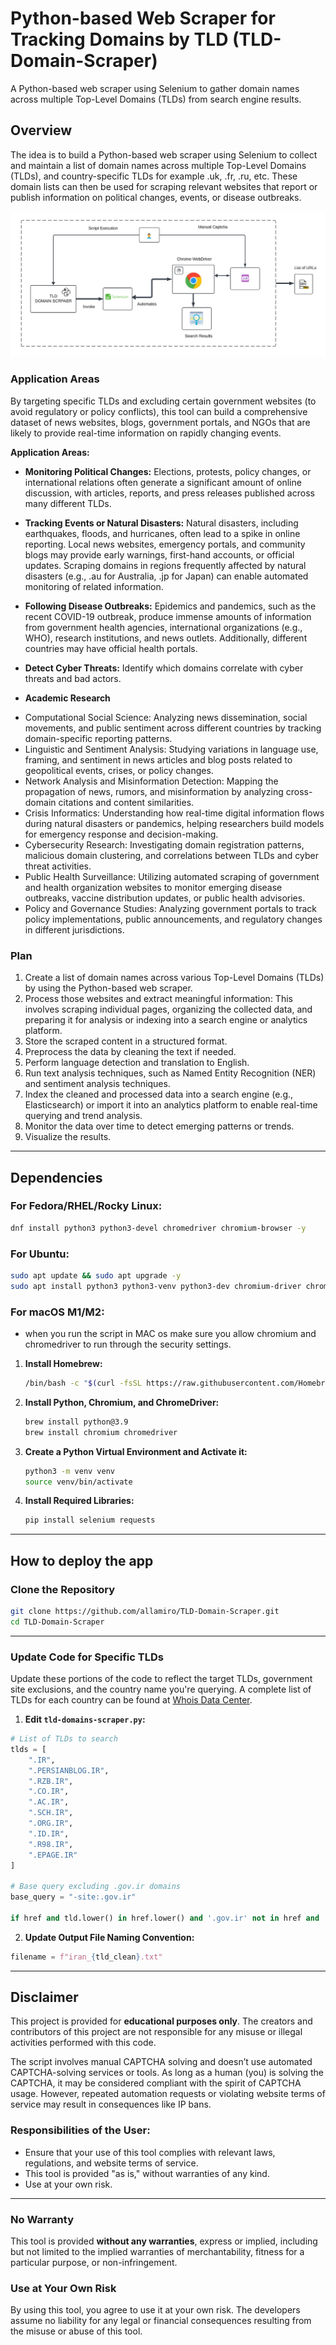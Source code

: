 # Python-based Web Scraper for Tracking Domains by TLD (TLD-Domain-Scraper)

A Python-based web scraper using Selenium to gather domain names across multiple Top-Level Domains (TLDs) from search engine results.

## Overview
The idea is to build a Python-based web scraper using Selenium to collect and maintain a list of domain names across multiple Top-Level Domains (TLDs), and country-specific TLDs for example .uk, .fr, .ru, etc. These domain lists can then be used for scraping relevant websites that report or publish information on political changes, events, or disease outbreaks.

![TLD Scrapper workflow](images/tld-scraper.png)

### Application Areas
By targeting specific TLDs and excluding certain government websites (to avoid regulatory or policy conflicts), this tool can build a comprehensive dataset of news websites, blogs, government portals, and NGOs that are likely to provide real-time information on rapidly changing events.

**Application Areas:**

- **Monitoring Political Changes:**
  Elections, protests, policy changes, or international relations often generate a significant amount of online discussion, with articles, reports, and press releases published across many different TLDs.

- **Tracking Events or Natural Disasters:**
  Natural disasters, including earthquakes, floods, and hurricanes, often lead to a spike in online reporting. Local news websites, emergency portals, and community blogs may provide early warnings, first-hand accounts, or official updates. Scraping domains in regions frequently affected by natural disasters (e.g., .au for Australia, .jp for Japan) can enable automated monitoring of related information.

- **Following Disease Outbreaks:**
  Epidemics and pandemics, such as the recent COVID-19 outbreak, produce immense amounts of information from government health agencies, international organizations (e.g., WHO), research institutions, and news outlets. Additionally, different countries may have official health portals.

- **Detect Cyber Threats:**
  Identify which domains correlate with cyber threats and bad actors.

- **Academic Research**
* Computational Social Science: Analyzing news dissemination, social movements, and public sentiment across different countries by tracking domain-specific reporting patterns.
* Linguistic and Sentiment Analysis: Studying variations in language use, framing, and sentiment in news articles and blog posts related to geopolitical events, crises, or policy changes.
* Network Analysis and Misinformation Detection: Mapping the propagation of news, rumors, and misinformation by analyzing cross-domain citations and content similarities.
* Crisis Informatics: Understanding how real-time digital information flows during natural disasters or pandemics, helping researchers build models for emergency response and decision-making.
* Cybersecurity Research: Investigating domain registration patterns, malicious domain clustering, and correlations between TLDs and cyber threat activities.
* Public Health Surveillance: Utilizing automated scraping of government and health organization websites to monitor emerging disease outbreaks, vaccine distribution updates, or public health advisories.
* Policy and Governance Studies: Analyzing government portals to track policy implementations, public announcements, and regulatory changes in different jurisdictions.

### Plan
1. Create a list of domain names across various Top-Level Domains (TLDs) by using the Python-based web scraper.
2. Process those websites and extract meaningful information: This involves scraping individual pages, organizing the collected data, and preparing it for analysis or indexing into a search engine or analytics platform.
3. Store the scraped content in a structured format.
4. Preprocess the data by cleaning the text if needed.
5. Perform language detection and translation to English.
6. Run text analysis techniques, such as Named Entity Recognition (NER) and sentiment analysis techniques.
7. Index the cleaned and processed data into a search engine (e.g., Elasticsearch) or import it into an analytics platform to enable real-time querying and trend analysis.
8. Monitor the data over time to detect emerging patterns or trends.
9. Visualize the results.

---

## Dependencies

### **For Fedora/RHEL/Rocky Linux:**
```bash
dnf install python3 python3-devel chromedriver chromium-browser -y
```

### **For Ubuntu:**
```bash
sudo apt update && sudo apt upgrade -y
sudo apt install python3 python3-venv python3-dev chromium-driver chromium-browser -y
```

### **For macOS M1/M2:**
* when you run the script in MAC os make sure you allow chromium and chromedriver to run through the security settings. 
1. **Install Homebrew:**
   ```bash
   /bin/bash -c "$(curl -fsSL https://raw.githubusercontent.com/Homebrew/install/HEAD/install.sh)"
   ```

2. **Install Python, Chromium, and ChromeDriver:**
   ```bash
   brew install python@3.9
   brew install chromium chromedriver
   ```

3. **Create a Python Virtual Environment and Activate it:**
   ```bash
   python3 -m venv venv
   source venv/bin/activate
   ```

4. **Install Required Libraries:**
   ```bash
   pip install selenium requests
   ```

---


## How to deploy the app
### Clone the Repository
```bash
git clone https://github.com/allamiro/TLD-Domain-Scraper.git
cd TLD-Domain-Scraper
```

---

### Update Code for Specific TLDs

Update these portions of the code to reflect the target TLDs, government site exclusions, and the country name you're querying. A complete list of TLDs for each country can be found at [Whois Data Center](https://whoisdatacenter.com/country/).

1. **Edit `tld-domains-scraper.py`:**

```python
# List of TLDs to search
tlds = [
    ".IR",
    ".PERSIANBLOG.IR",
    ".RZB.IR",
    ".CO.IR",
    ".AC.IR",
    ".SCH.IR",
    ".ORG.IR",
    ".ID.IR",
    ".R98.IR",
    ".EPAGE.IR"
]

# Base query excluding .gov.ir domains
base_query = "-site:.gov.ir"

if href and tld.lower() in href.lower() and '.gov.ir' not in href and 'translate.google.com' not in href:
```

2. **Update Output File Naming Convention:**
```python
filename = f"iran_{tld_clean}.txt"
```

---

## Disclaimer

This project is provided for **educational purposes only**. The creators and contributors of this project are not responsible for any misuse or illegal activities performed with this code.

The script involves manual CAPTCHA solving and doesn’t use automated CAPTCHA-solving services or tools. As long as a human (you) is solving the CAPTCHA, it may be considered compliant with the spirit of CAPTCHA usage. However, repeated automation requests or violating website terms of service may result in consequences like IP bans.

### Responsibilities of the User:
- Ensure that your use of this tool complies with relevant laws, regulations, and website terms of service.
- This tool is provided "as is," without warranties of any kind.
- Use at your own risk.

---

### No Warranty
This tool is provided **without any warranties**, express or implied, including but not limited to the implied warranties of merchantability, fitness for a particular purpose, or non-infringement.

### Use at Your Own Risk
By using this tool, you agree to use it at your own risk. The developers assume no liability for any legal or financial consequences resulting from the misuse or abuse of this tool.
